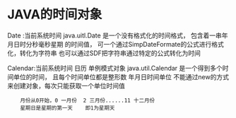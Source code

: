 # JAVA的时间对象

   Date :当前系统时间     java.uitl.Date   是一个没有格式化的时间格式，
                                    包含着一串年月日时分秒毫秒星期 的时间值，
                                    可一个通过SimpDateFormate的公式进行格式化，转化为字符串
                                    也可以通过SDF把字符串通过特定的公式转化为时间

   Calendar:当前系统时间   日历   单例模式对象 java.util.Calendar  是一个得到多个时间单位的时间，
                                         且每个时间单位都是整形数 年月日时间单位
        不能通过new的方式来创建对象，每次只能获取一个单位时间值

        月份从0开始，0 一月份  2 三月份......11 十二月份
        星期日是星期的第一天    即1为星期天
